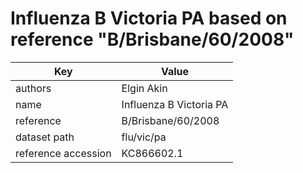 # Influenza B Victoria PA based on reference "B/Brisbane/60/2008"

| Key                  | Value                |
| -------------------- | -------------------- |
| authors                | Elgin Akin |
| name                 | Influenza B Victoria PA    |
| reference            | B/Brisbane/60/2008                      |
| dataset path         | flu/vic/pa                  |
| reference accession  | KC866602.1   |
